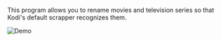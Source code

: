 This program allows you to rename movies and television series so that Kodi's default scrapper recognizes them.

![Demo](demo.gif?raw=true "Demo")